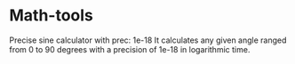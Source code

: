 # Math-tools
Precise sine calculator with prec: 1e-18
It calculates any given angle ranged from 0 to 90 degrees with a precision of 1e-18 in logarithmic time.
